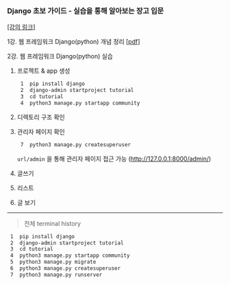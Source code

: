### **Django 초보 가이드 - 실습을 통해 알아보는 장고 입문**

[[강의 링크]](https://www.inflearn.com/course/django-%EC%B4%88%EB%B3%B4-%EA%B0%80%EC%9D%B4%EB%93%9C-%EC%8B%A4%EC%8A%B5%EC%9D%84-%ED%86%B5%ED%95%B4-%EC%95%8C%EC%95%84%EB%B3%B4%EB%8A%94-%EC%9E%A5%EA%B3%A0-%EC%9E%85%EB%AC%B8/dashboard)

1강. 웹 프레임워크 Django(python) 개념 정리 [[pdf]](https://github.com/y00njaekim/Django-study/blob/inflearn/Django-beginner-guide/%EC%9B%B9-%ED%94%84%EB%A0%88%EC%9E%84%EC%9B%8C%ED%81%AC-Django-%EA%B0%9C%EB%85%90-%EC%A0%95%EB%A6%AC.pdf)

2강. 웹 프레임워크 Django(python) 실습

1. 프로젝트 & app 생성

   ```bash
    1  pip install django
    2  django-admin startproject tutorial
    3  cd tutorial
    4  python3 manage.py startapp community
   ```

2. 디렉토리 구조 확인

3. 관리자 페이지 확인

   ```bash
    7  python3 manage.py createsuperuser
   ```

   `url/admin` 을 통해 관리자 페이지 접근 가능 (http://127.0.0.1:8000/admin/)

4. 글쓰기

5. 리스트

6. 글 보기

---

> 전체 terminal history

```bash
 1  pip install django
 2  django-admin startproject tutorial
 3  cd tutorial
 4  python3 manage.py startapp community
 5  python3 manage.py migrate
 6  python3 manage.py createsuperuser
 7  python3 manage.py runserver
 
```

